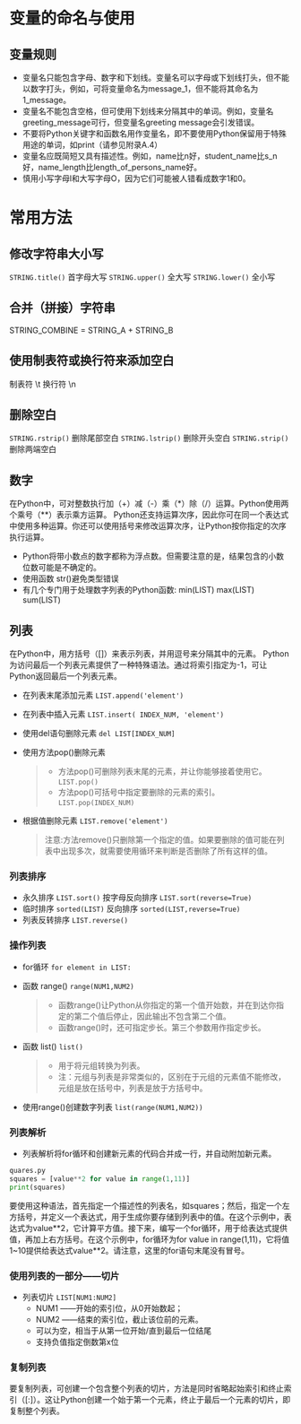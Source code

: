 # 变量的命名与使用

## 变量规则

- 变量名只能包含字母、数字和下划线。变量名可以字母或下划线打头，但不能以数字打头，例如，可将变量命名为message_1，但不能将其命名为1_message。
- 变量名不能包含空格，但可使用下划线来分隔其中的单词。例如，变量名greeting_message可行，但变量名greeting message会引发错误。
- 不要将Python关键字和函数名用作变量名，即不要使用Python保留用于特殊用途的单词，如print（请参见附录A.4）
- 变量名应既简短又具有描述性。例如，name比n好，student_name比s_n好，name_length比length_of_persons_name好。
- 慎用小写字母l和大写字母O，因为它们可能被人错看成数字1和0。

# 常用方法

## 修改字符串大小写

`STRING.title()`      首字母大写
`STRING.upper()`      全大写
`STRING.lower()`      全小写

## 合并（拼接）字符串

STRING_COMBINE = STRING_A + STRING_B

## 使用制表符或换行符来添加空白

制表符  \t
换行符  \n

## 删除空白

`STRING.rstrip()`      删除尾部空白
`STRING.lstrip()`      删除开头空白
`STRING.strip()`      删除两端空白

## 数字

在Python中，可对整数执行加（+）减（-）乘（*）除（/）运算。Python使用两个乘号（**）表示乘方运算。
Python还支持运算次序，因此你可在同一个表达式中使用多种运算。你还可以使用括号来修改运算次序，让Python按你指定的次序执行运算。

- Python将带小数点的数字都称为浮点数。但需要注意的是，结果包含的小数位数可能是不确定的。
- 使用函数 str()避免类型错误
- 有几个专门用于处理数字列表的Python函数:  min(LIST)  max(LIST)  sum(LIST)

## 列表

在Python中，用方括号（[]）来表示列表，并用逗号来分隔其中的元素。
Python为访问最后一个列表元素提供了一种特殊语法。通过将索引指定为-1，可让Python返回最后一个列表元素。

- 在列表末尾添加元素
  `LIST.append('element')`
- 在列表中插入元素
  `LIST.insert( INDEX_NUM, 'element')`
- 使用del语句删除元素
  `del LIST[INDEX_NUM]`
- 使用方法pop()删除元素

  > - 方法pop()可删除列表末尾的元素，并让你能够接着使用它。 `LIST.pop()`
  > - 方法pop()可括号中指定要删除的元素的索引。 `LIST.pop(INDEX_NUM)`
  >
- 根据值删除元素
  `LIST.remove('element')`

  > 注意:方法remove()只删除第一个指定的值。如果要删除的值可能在列表中出现多次，就需要使用循环来判断是否删除了所有这样的值。
  >

### 列表排序

- 永久排序  `LIST.sort()`
  按字母反向排序 `LIST.sort(reverse=True)`
- 临时排序  `sorted(LIST)`
  反向排序 `sorted(LIST,reverse=True)`
- 列表反转排序  `LIST.reverse()`

### 操作列表

- for循环   `for element in LIST:`
- 函数 range()  `range(NUM1,NUM2)`

  > - 函数range()让Python从你指定的第一个值开始数，并在到达你指定的第二个值后停止，因此输出不包含第二个值。
  > - 函数range()时，还可指定步长。第三个参数用作指定步长。
  >
- 函数 list()   `list()`

  > - 用于将元组转换为列表。
  > - 注：元组与列表是非常类似的，区别在于元组的元素值不能修改，元组是放在括号中，列表是放于方括号中。
  >
- 使用range()创建数字列表 `list(range(NUM1,NUM2))`

### 列表解析

- 列表解析将for循环和创建新元素的代码合并成一行，并自动附加新元素。

```python
quares.py
squares = [value**2 for value in range(1,11)] 
print(squares) 
```

要使用这种语法，首先指定一个描述性的列表名，如squares；然后，指定一个左方括号，并定义一个表达式，用于生成你要存储到列表中的值。在这个示例中，表达式为value\*\*2，它计算平方值。接下来，编写一个for循环，用于给表达式提供值，再加上右方括号。在这个示例中，for循环为for value in range(1,11)，它将值1~10提供给表达式value\*\*2。请注意，这里的for语句末尾没有冒号。

### 使用列表的一部分——切片
- 列表切片 `LIST[NUM1:NUM2]`
  - NUM1 ——开始的索引位，从0开始数起；
  - NUM2 ——结束的索引位，截止该位前的元素。
  - 可以为空，相当于从第一位开始/直到最后一位结尾
  - 支持负值指定倒数第x位

### 复制列表
要复制列表，可创建一个包含整个列表的切片，方法是同时省略起始索引和终止索引（[:]）。这让Python创建一个始于第一个元素，终止于最后一个元素的切片，即复制整个列表。 

